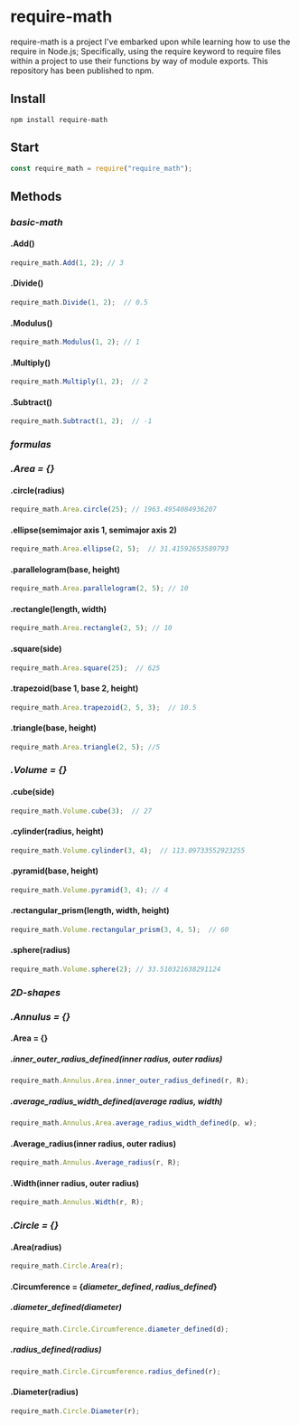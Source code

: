 # require-math
require-math is a project I've embarked upon while learning how to use the require in Node.js; Specifically, using the require keyword to require files within a project to use their functions by way of module exports. This repository has been published to npm.
## Install
```
npm install require-math
```
## Start
```javascript
const require_math = require("require_math");
```
## Methods
### *basic-math*
#### .Add()
```javascript
require_math.Add(1, 2); // 3
```
#### .Divide()
```javascript
require_math.Divide(1, 2);  // 0.5
```
#### .Modulus()
```javascript
require_math.Modulus(1, 2); // 1
```
#### .Multiply()
```javascript
require_math.Multiply(1, 2);  // 2
```
#### .Subtract()
```javascript
require_math.Subtract(1, 2);  // -1
```
### *formulas*
### *.Area = {}* 
#### .circle(radius)
```javascript
require_math.Area.circle(25); // 1963.4954084936207
```
#### .ellipse(semimajor axis 1, semimajor axis 2)
```javascript
require_math.Area.ellipse(2, 5);  // 31.41592653589793
```
#### .parallelogram(base, height)
```javascript
require_math.Area.parallelogram(2, 5); // 10
```
#### .rectangle(length, width)
```javascript
require_math.Area.rectangle(2, 5); // 10
```
#### .square(side)
```javascript
require_math.Area.square(25);  // 625
```
#### .trapezoid(base 1, base 2, height)
```javascript
require_math.Area.trapezoid(2, 5, 3);  // 10.5
```
#### .triangle(base, height)
```javascript
require_math.Area.triangle(2, 5); //5
```

### *.Volume = {}* 
#### .cube(side)
```javascript
require_math.Volume.cube(3);  // 27
```
#### .cylinder(radius, height)
```javascript
require_math.Volume.cylinder(3, 4);  // 113.09733552923255
```
#### .pyramid(base, height)
```javascript
require_math.Volume.pyramid(3, 4); // 4
```
#### .rectangular_prism(length, width, height)
```javascript
require_math.Volume.rectangular_prism(3, 4, 5);  // 60
```
#### .sphere(radius)
```javascript
require_math.Volume.sphere(2); // 33.510321638291124
```

### *2D-shapes*
### *.Annulus = {}*
#### .Area = {}
##### .inner_outer_radius_defined(inner radius, outer radius)
```javascript
require_math.Annulus.Area.inner_outer_radius_defined(r, R);
```
##### .average_radius_width_defined(average radius, width)
```javascript
require_math.Annulus.Area.average_radius_width_defined(p, w);
```
#### .Average_radius(inner radius, outer radius)
```javascript
require_math.Annulus.Average_radius(r, R);
```
#### .Width(inner radius, outer radius)
```javascript
require_math.Annulus.Width(r, R);
```
### *.Circle = {}*
#### .Area(radius)
```javascript
require_math.Circle.Area(r);
```
#### .Circumference = {*diameter_defined*, *radius_defined*}
##### .diameter_defined(diameter)
```javascript
require_math.Circle.Circumference.diameter_defined(d);
```
##### .radius_defined(radius)
```javascript
require_math.Circle.Circumference.radius_defined(r);
```
#### .Diameter(radius)
```javascript
require_math.Circle.Diameter(r);
```